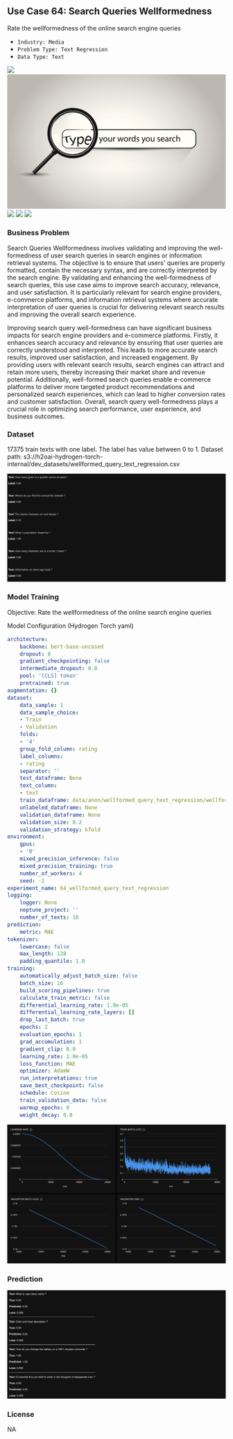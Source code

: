 ## Use Case 64: Search Queries Wellformedness

Rate the wellformedness of the online search engine queries

- `Industry: Media`
- `Problem Type: Text Regression`
- `Data Type: Text`

![](https://github.com/h2oai/ht-catalog/blob/646864e3c695f7c721514159bd6c59520dab7438/Assets/use-cases/google_search_queries/cover.png)
![](https://github.com/h2oai/ht-catalog/blob/646864e3c695f7c721514159bd6c59520dab7438/Assets/use-cases/google_search_queries/cover.jpg)
![](https://github.com/h2oai/ht-catalog/blob/646864e3c695f7c721514159bd6c59520dab7438/Assets/use-cases/google_search_queries/cover.jpeg)
![](https://github.com/h2oai/ht-catalog/blob/646864e3c695f7c721514159bd6c59520dab7438/Assets/use-cases/google_search_queries/cover.webp)
![](https://github.com/h2oai/ht-catalog/blob/646864e3c695f7c721514159bd6c59520dab7438/Assets/use-cases/google_search_queries/cover)

### Business Problem 

Search Queries Wellformedness involves validating and improving the well-formedness of user search queries in search engines or information retrieval systems. The objective is to ensure that users' queries are properly formatted, contain the necessary syntax, and are correctly interpreted by the search engine. By validating and enhancing the well-formedness of search queries, this use case aims to improve search accuracy, relevance, and user satisfaction. It is particularly relevant for search engine providers, e-commerce platforms, and information retrieval systems where accurate interpretation of user queries is crucial for delivering relevant search results and improving the overall search experience.

Improving search query well-formedness can have significant business impacts for search engine providers and e-commerce platforms. Firstly, it enhances search accuracy and relevance by ensuring that user queries are correctly understood and interpreted. This leads to more accurate search results, improved user satisfaction, and increased engagement. By providing users with relevant search results, search engines can attract and retain more users, thereby increasing their market share and revenue potential. Additionally, well-formed search queries enable e-commerce platforms to deliver more targeted product recommendations and personalized search experiences, which can lead to higher conversion rates and customer satisfaction. Overall, search query well-formedness plays a crucial role in optimizing search performance, user experience, and business outcomes.

### Dataset

17375 train texts with one label. The label has value between 0 to 1.
Dataset path: s3://h2oai-hydrogen-torch-internal/dev_datasets/wellformed_query_text_regression.csv

![train data](https://github.com/h2oai/ht-catalog/blob/646864e3c695f7c721514159bd6c59520dab7438/Assets/use-cases/google_search_queries/train%20data.png)

### Model Training

Objective: Rate the wellformedness of the online search engine queries

Model Configuration (Hydrogen Torch yaml)

```yaml
architecture:
    backbone: bert-base-uncased
    dropout: 0
    gradient_checkpointing: false
    intermediate_dropout: 0.0
    pool: '[CLS] token'
    pretrained: true
augmentation: {}
dataset:
    data_sample: 1
    data_sample_choice:
    - Train
    - Validation
    folds:
    - '4'
    group_fold_column: rating
    label_columns:
    - rating
    separator: ''
    test_dataframe: None
    text_column:
    - text
    train_dataframe: data/anon/wellformed_query_text_regression/wellformed_query_text_regression.csv
    unlabeled_dataframe: None
    validation_dataframe: None
    validation_size: 0.2
    validation_strategy: kfold
environment:
    gpus:
    - '0'
    mixed_precision_inference: false
    mixed_precision_training: true
    number_of_workers: 4
    seed: -1
experiment_name: 64_wellformed_query_text_regression
logging:
    logger: None
    neptune_project: ''
    number_of_texts: 10
prediction:
    metric: MAE
tokenizer:
    lowercase: false
    max_length: 128
    padding_quantile: 1.0
training:
    automatically_adjust_batch_size: false
    batch_size: 16
    build_scoring_pipelines: true
    calculate_train_metric: false
    differential_learning_rate: 1.0e-05
    differential_learning_rate_layers: []
    drop_last_batch: true
    epochs: 2
    evaluation_epochs: 1
    grad_accumulation: 1
    gradient_clip: 0.0
    learning_rate: 1.0e-05
    loss_function: MAE
    optimizer: AdamW
    run_interpretations: true
    save_best_checkpoint: false
    schedule: Cosine
    train_validation_data: false
    warmup_epochs: 0
    weight_decay: 0.0

```

![chart](https://github.com/h2oai/ht-catalog/blob/646864e3c695f7c721514159bd6c59520dab7438/Assets/use-cases/google_search_queries/chart.png)


### Prediction

![Predictions](https://github.com/h2oai/ht-catalog/blob/646864e3c695f7c721514159bd6c59520dab7438/Assets/use-cases/google_search_queries/Validation%20Predictions.png)

### License

NA
